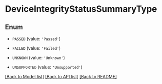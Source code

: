 # DeviceIntegrityStatusSummaryType


## Enum

* `PASSED` (value: `'Passed'`)

* `FAILED` (value: `'Failed'`)

* `UNKNOWN` (value: `'Unknown'`)

* `UNSUPPORTED` (value: `'Unsupported'`)

[[Back to Model list]](../README.md#documentation-for-models) [[Back to API list]](../README.md#documentation-for-api-endpoints) [[Back to README]](../README.md)


